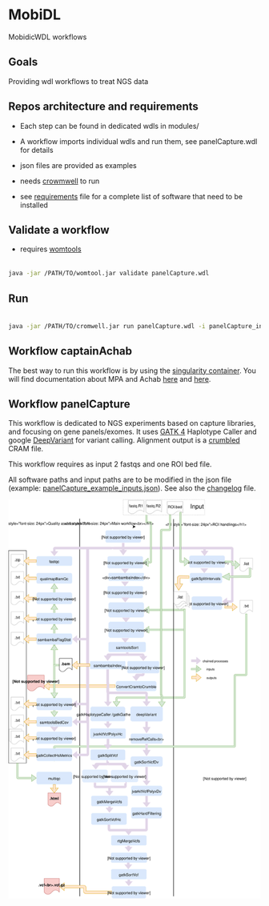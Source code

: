 # MobiDL

MobidicWDL workflows

## Goals

Providing wdl workflows to treat NGS data

## Repos architecture and requirements

- Each step can be found in dedicated wdls in modules/

- A workflow imports individual wdls and run them, see panelCapture.wdl for details

- json files are provided as examples

- needs [crowmwell](https://github.com/broadinstitute/cromwell) to run

- see  [requirements](requirements.md) file for a complete list of software that need to be installed

## Validate a workflow

- requires [womtools](https://github.com/broadinstitute/cromwell/releases)

```bash

java -jar /PATH/TO/womtool.jar validate panelCapture.wdl 

```

## Run

```bash

java -jar /PATH/TO/cromwell.jar run panelCapture.wdl -i panelCapture_inputs.json

```

## Workflow captainAchab

The best way to run this workflow is by using the [singularity container](https://github.com/mobidic/Achabilarity). You will find documentation about MPA and Achab [here](https://github.com/mobidic/MPA) and [here](https://github.com/mobidic/Captain-ACHAB).

## Workflow panelCapture

This workflow is dedicated to NGS experiments based on capture libraries, and focusing on gene panels/exomes. It uses  [GATK 4](https://software.broadinstitute.org/gatk/) Haplotype Caller and google [DeepVariant](https://github.com/google/deepvariant) for variant calling. Alignment output is a [crumbled](https://github.com/jkbonfield/crumble) CRAM file.

This workflow requires as input 2 fastqs and one ROI bed file.

All software paths and input paths are to be modified in the json file (example: [panelCapture_example_inputs.json](panelCapture_example_inputs.json)).
See also the [changelog](changelog.md) file.

![panelCapture workflow description](/img/panelCapture_v1.1.svg)
